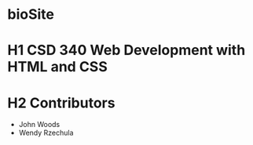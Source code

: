 # bioSite
# H1 CSD 340 Web Development with HTML and CSS
# H2 Contributors
* John Woods
* Wendy Rzechula
